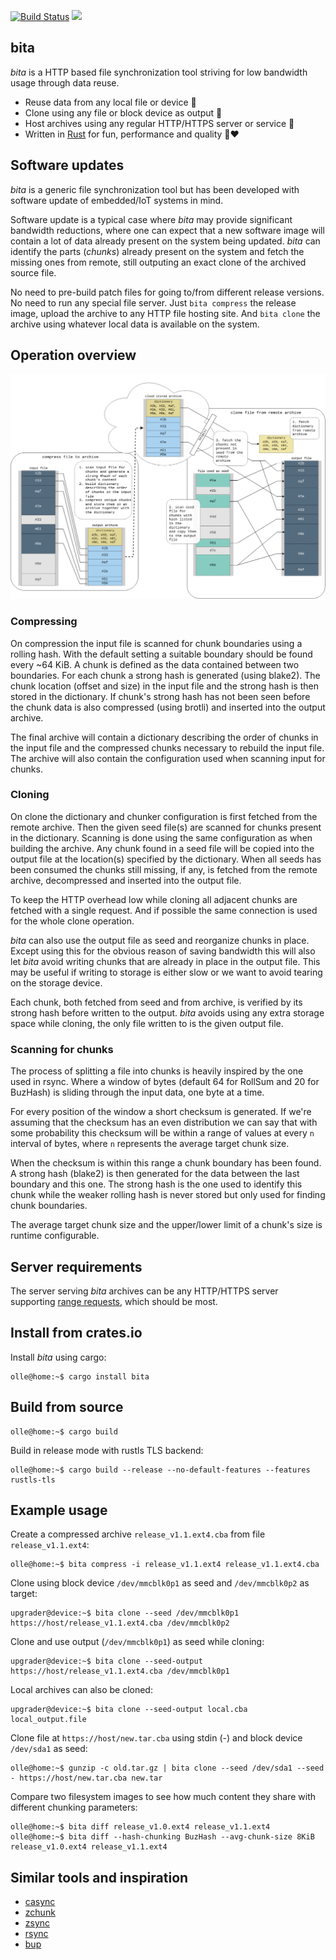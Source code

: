 [![Build Status](https://travis-ci.com/oll3/bita.svg?branch=master)](https://travis-ci.com/oll3/bita)
[![](http://meritbadge.herokuapp.com/bita)](https://crates.io/crates/bita)


## bita

*bita* is a HTTP based file synchronization tool striving for low bandwidth usage through data reuse.

* Reuse data from any local file or device 📁
* Clone using any file or block device as output 💾
* Host archives using any regular HTTP/HTTPS server or service 🔗
* Written in [Rust](https://www.rust-lang.org) for fun, performance and quality 🚀♥


## Software updates

*bita* is a generic file synchronization tool but has been developed with software update of embedded/IoT systems in mind.

Software update is a typical case where *bita* may provide significant bandwidth reductions, where one can expect that a new software image will contain a lot of data already present on the system being updated. *bita* can identify the parts (*chunks*) already present on the system and fetch the missing ones from remote, still outputing an exact clone of the archived source file.

No need to pre-build patch files for going to/from different release versions. No need to run any special file server.
Just `bita compress` the release image, upload the archive to any HTTP file hosting site. And `bita clone` the archive using whatever local data is available on the system.


## Operation overview

![concept](images/concept.png?raw=true)


### Compressing

On compression the input file is scanned for chunk boundaries using a rolling hash. With the default setting a suitable boundary should be found every ~64 KiB. A chunk is defined as the data contained between two boundaries. For each chunk a strong hash is generated (using blake2).
The chunk location (offset and size) in the input file and the strong hash is then stored in the dictionary. If chunk's strong hash has not been seen before the chunk data is also compressed (using brotli) and inserted into the output archive.

The final archive will contain a dictionary describing the order of chunks in the input file and the compressed chunks necessary to rebuild the input file. The archive will also contain the configuration used when scanning input for chunks.


### Cloning

On clone the dictionary and chunker configuration is first fetched from the remote archive. Then the given seed file(s) are scanned for chunks present in the dictionary. Scanning is done using the same configuration as when building the archive.
Any chunk found in a seed file will be copied into the output file at the location(s) specified by the dictionary.
When all seeds has been consumed the chunks still missing, if any, is fetched from the remote archive, decompressed and inserted into the output file.

To keep the HTTP overhead low while cloning all adjacent chunks are fetched with a single request. And if possible the same connection is used for the whole clone operation.

*bita* can also use the output file as seed and reorganize chunks in place. Except using this for the obvious reason of saving bandwidth this will also let *bita* avoid writing chunks that are already in place in the output file. This may be useful if writing to storage is either slow or we want to avoid tearing on the storage device.

Each chunk, both fetched from seed and from archive, is verified by its strong hash before written to the output. *bita* avoids using any extra storage space while cloning, the only file written to is the given output file.

### Scanning for chunks

The process of splitting a file into chunks is heavily inspired by the one used in rsync. Where a window of bytes (default 64 for RollSum and 20 for BuzHash) is sliding through the input data, one byte at a time.

For every position of the window a short checksum is generated. If we're assuming that the checksum has an even distribution we can say that with some probability this checksum will be within a range of values at every `n` interval of bytes, where `n` represents the average target chunk size.

When the checksum is within this range a chunk boundary has been found. A strong hash (blake2) is then generated for the data between the last boundary and this one. The strong hash is the one used to identify this chunk while the weaker rolling hash is never stored but only used for finding chunk boundaries.

The average target chunk size and the upper/lower limit of a chunk's size is runtime configurable.


## Server requirements

The server serving *bita* archives can be any HTTP/HTTPS server supporting [range requests](https://developer.mozilla.org/en-US/docs/Web/HTTP/Range_requests), which should be most.

## Install from crates.io
Install *bita* using cargo:
```console
olle@home:~$ cargo install bita
```

## Build from source
```console
olle@home:~$ cargo build
```
Build in release mode with rustls TLS backend:
```console
olle@home:~$ cargo build --release --no-default-features --features rustls-tls
```


## Example usage

Create a compressed archive `release_v1.1.ext4.cba` from file `release_v1.1.ext4`:

```console
olle@home:~$ bita compress -i release_v1.1.ext4 release_v1.1.ext4.cba
```

Clone using block device `/dev/mmcblk0p1` as seed and `/dev/mmcblk0p2` as target:

```console
upgrader@device:~$ bita clone --seed /dev/mmcblk0p1 https://host/release_v1.1.ext4.cba /dev/mmcblk0p2
```

Clone and use output (`/dev/mmcblk0p1`) as seed while cloning:

```console
upgrader@device:~$ bita clone --seed-output https://host/release_v1.1.ext4.cba /dev/mmcblk0p1
```

Local archives can also be cloned:

```console
upgrader@device:~$ bita clone --seed-output local.cba local_output.file
```

Clone file at `https://host/new.tar.cba` using stdin (-) and block device `/dev/sda1` as seed:

```console
olle@home:~$ gunzip -c old.tar.gz | bita clone --seed /dev/sda1 --seed - https://host/new.tar.cba new.tar
```

Compare two filesystem images to see how much content they share with different chunking parameters:

```console
olle@home:~$ bita diff release_v1.0.ext4 release_v1.1.ext4
olle@home:~$ bita diff --hash-chunking BuzHash --avg-chunk-size 8KiB release_v1.0.ext4 release_v1.1.ext4
```

## Similar tools and inspiration
* [casync](https://github.com/systemd/casync)
* [zchunk](https://github.com/zchunk/zchunk)
* [zsync](http://zsync.moria.org.uk)
* [rsync](https://rsync.samba.org/)
* [bup](https://github.com/bup/bup)
